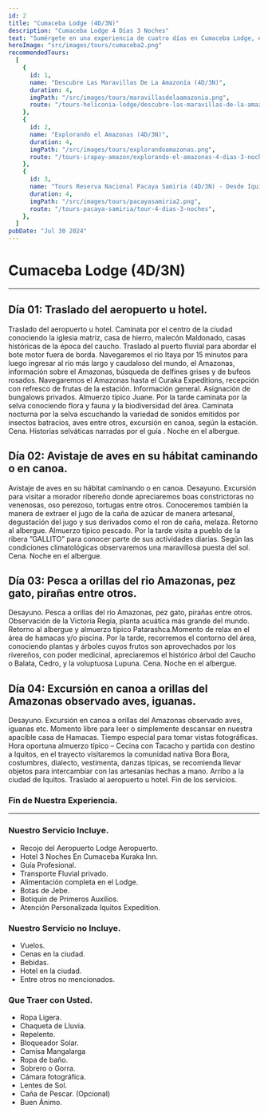 ```yaml
---
id: 2
title: "Cumaceba Lodge (4D/3N)"
description: "Cumaceba Lodge 4 Días 3 Noches"
text: "Sumérgete en una experiencia de cuatro días en Cumaceba Lodge, explorando la selva, disfrutando de actividades emocionantes y relajándote en un entorno natural impresionante."
heroImage: "src/images/tours/cumaceba2.png"
recommendedTours:
  [
    {
      id: 1,
      name: "Descubre Las Maravillas De La Amazonía (4D/3N)",
      duration: 4,
      imgPath: "/src/images/tours/maravillasdelaamazonia.png",
      route: "/tours-heliconia-lodge/descubre-las-maravillas-de-la-amazonia-4-dias-3-noches",
    },
    {
      id: 2,
      name: "Explorando el Amazonas (4D/3N)",
      duration: 4,
      imgPath: "/src/images/tours/explorandoamazonas.png",
      route: "/tours-irapay-amazon/explorando-el-amazonas-4-dias-3-noches",
    },
    {
      id: 3,
      name: "Tours Reserva Nacional Pacaya Samiria (4D/3N) - Desde Iquitos",
      duration: 4,
      imgPath: "/src/images/tours/pacayasamiria2.png",
      route: "/tours-pacaya-samiria/tour-4-dias-3-noches",
    },
  ]
pubDate: "Jul 30 2024"
---
```


# Cumaceba Lodge (4D/3N)

---

## Día 01: Traslado del aeropuerto u hotel.

Traslado del aeropuerto u hotel. Caminata por el centro de la ciudad conociendo la iglesia matriz, casa de hierro, malecón Maldonado, casas históricas de la época del caucho. Traslado al puerto fluvial para abordar el bote motor fuera de borda. Navegaremos el rio Itaya por 15 minutos para luego ingresar al rio más largo y caudaloso del mundo, el Amazonas, información sobre el Amazonas, búsqueda de delfines grises y de bufeos rosados. Navegaremos el Amazonas hasta el Curaka Expeditions, recepción con refresco de frutas de la estación. Información general. Asignación de bungalows privados. Almuerzo típico Juane. Por la tarde caminata por la selva conociendo flora y fauna y la biodiversidad del área. Caminata nocturna por la selva escuchando la variedad de sonidos emitidos por insectos batracios, aves entre otros, excursión en canoa, según la estación. Cena. Historias selváticas narradas por el guía . Noche en el albergue.

## Día 02: Avistaje de aves en su hábitat caminando o en canoa.

Avistaje de aves en su hábitat caminando o en canoa. Desayuno. Excursión para visitar a morador ribereño donde apreciaremos boas constrictoras no venenosas, oso perezoso, tortugas entre otros. Conoceremos también la manera de extraer el jugo de la caña de azúcar de manera artesanal, degustación del jugo y sus derivados como el ron de caña, melaza. Retorno al albergue. Almuerzo típico pescado. Por la tarde visita a pueblo de la ribera ”GALLITO” para conocer parte de sus actividades diarias. Según las condiciones climatológicas observaremos una maravillosa puesta del sol. Cena. Noche en el albergue.

## Día 03: Pesca a orillas del rio Amazonas, pez gato, pirañas entre otros.

Desayuno. Pesca a orillas del rio Amazonas, pez gato, pirañas entre otros. Observación de la Victoria Regia, planta acuática más grande del mundo. Retorno al albergue y almuerzo típico Patarashca.Momento de relax en el área de hamacas y/o piscina. Por la tarde, recorremos el contorno del área, conociendo plantas y árboles cuyos frutos son aprovechados por los rivereños, con poder medicinal, apreciaremos el histórico árbol del Caucho o Balata, Cedro, y la voluptuosa Lupuna. Cena. Noche en el albergue.

## Día 04: Excursión en canoa a orillas del Amazonas observado aves, iguanas.

Desayuno. Excursión en canoa a orillas del Amazonas observado aves, iguanas etc. Momento libre para leer o simplemente descansar en nuestra apacible casa de Hamacas. Tiempo especial para tomar vistas fotográficas. Hora oportuna almuerzo típico – Cecina con Tacacho y partida con destino a Iquitos, en el trayecto visitaremos la comunidad nativa Bora Bora, costumbres, dialecto, vestimenta, danzas típicas, se recomienda llevar objetos para intercambiar con las artesanías hechas a mano. Arribo a la ciudad de Iquitos. Traslado al aeropuerto u hotel. Fin de los servicios.

### Fin de Nuestra Experiencia.

---

### Nuestro Servicio Incluye.

- Recojo del Aeropuerto Lodge Aeropuerto.
- Hotel 3 Noches En Cumaceba Kuraka Inn.
- Guía Profesional.
- Transporte Fluvial privado.
- Alimentación completa en el Lodge.
- Botas de Jebe.
- Botiquín de Primeros Auxilios.
- Atención Personalizada Iquitos Expedition.

### Nuestro Servicio no Incluye.

- Vuelos.
- Cenas en la ciudad.
- Bebidas.
- Hotel en la ciudad.
- Entre otros no mencionados.

### Que Traer con Usted.

- Ropa Ligera.
- Chaqueta de Lluvia.
- Repelente.
- Bloqueador Solar.
- Camisa Mangalarga
- Ropa de baño.
- Sobrero o Gorra.
- Cámara fotográfica.
- Lentes de Sol.
- Caña de Pescar. (Opcional)
- Buen Ánimo.

